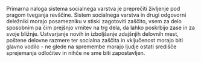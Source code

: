 Primarna naloga sistema socialnega varstva je preprečiti življenje pod pragom tveganja revščine. Sistem socialnega varstva in drugi odgovorni deležniki morajo posamezniku v stiski zagotoviti zaščito, vsem za delo sposobnim pa čim prejšnjo vrnitev na trg dela, da lahko poskrbijo zase in za svoje bližnje. Ustvarjanje novih in izboljšanje zdajšnjih delovnih mest, poštene delovne razmere ter socialna zaščita in vključenost morajo biti glavno vodilo - ne glede na spremembe morajo ljudje ostati središče sprejemanja odločitev in nihče ne sme biti zapostavljen.
